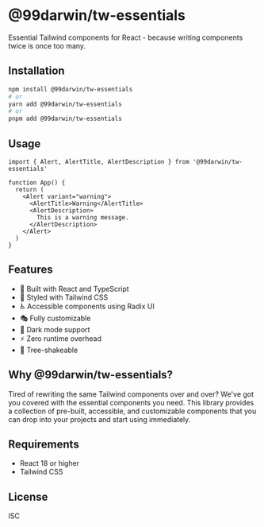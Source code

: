 # @99darwin/tw-essentials

Essential Tailwind components for React - because writing components twice is once too many.

## Installation

```bash
npm install @99darwin/tw-essentials
# or
yarn add @99darwin/tw-essentials
# or
pnpm add @99darwin/tw-essentials
```

## Usage

```tsx
import { Alert, AlertTitle, AlertDescription } from '@99darwin/tw-essentials'

function App() {
  return (
    <Alert variant="warning">
      <AlertTitle>Warning</AlertTitle>
      <AlertDescription>
        This is a warning message.
      </AlertDescription>
    </Alert>
  )
}
```

## Features

- 🎨 Built with React and TypeScript
- 🎯 Styled with Tailwind CSS
- ♿ Accessible components using Radix UI
- 🎭 Fully customizable
- 🌙 Dark mode support
- ⚡ Zero runtime overhead
- 🌳 Tree-shakeable

## Why @99darwin/tw-essentials?

Tired of rewriting the same Tailwind components over and over? We've got you covered with the essential components you need. This library provides a collection of pre-built, accessible, and customizable components that you can drop into your projects and start using immediately.

## Requirements

- React 18 or higher
- Tailwind CSS

## License

ISC
